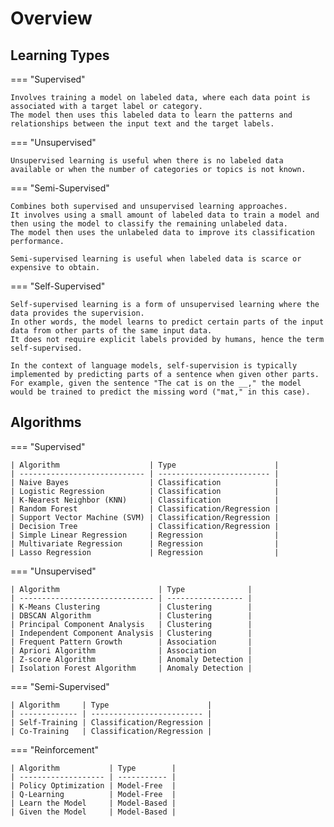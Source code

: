 # Overview

## Learning Types

=== "Supervised"

    Involves training a model on labeled data, where each data point is associated with a target label or category.
    The model then uses this labeled data to learn the patterns and relationships between the input text and the target labels.

=== "Unsupervised"

    Unsupervised learning is useful when there is no labeled data available or when the number of categories or topics is not known.

=== "Semi-Supervised"

    Combines both supervised and unsupervised learning approaches.
    It involves using a small amount of labeled data to train a model and then using the model to classify the remaining unlabeled data.
    The model then uses the unlabeled data to improve its classification performance.

    Semi-supervised learning is useful when labeled data is scarce or expensive to obtain.

=== "Self-Supervised"

    Self-supervised learning is a form of unsupervised learning where the data provides the supervision.
    In other words, the model learns to predict certain parts of the input data from other parts of the same input data.
    It does not require explicit labels provided by humans, hence the term self-supervised.

    In the context of language models, self-supervision is typically implemented by predicting parts of a sentence when given other parts.
    For example, given the sentence "The cat is on the __," the model would be trained to predict the missing word ("mat," in this case).

## Algorithms

=== "Supervised"

    | Algorithm                    | Type                      |
    | ---------------------------- | ------------------------- |
    | Naive Bayes                  | Classification            |
    | Logistic Regression          | Classification            |
    | K-Nearest Neighbor (KNN)     | Classification            |
    | Random Forest                | Classification/Regression |
    | Support Vector Machine (SVM) | Classification/Regression |
    | Decision Tree                | Classification/Regression |
    | Simple Linear Regression     | Regression                |
    | Multivariate Regression      | Regression                |
    | Lasso Regression             | Regression                |

=== "Unsupervised"

    | Algorithm                      | Type              |
    | ------------------------------ | ----------------- |
    | K-Means Clustering             | Clustering        |
    | DBSCAN Algorithm               | Clustering        |
    | Principal Component Analysis   | Clustering        |
    | Independent Component Analysis | Clustering        |
    | Frequent Pattern Growth        | Association       |
    | Apriori Algorithm              | Association       |
    | Z-score Algorithm              | Anomaly Detection |
    | Isolation Forest Algorithm     | Anomaly Detection |

=== "Semi-Supervised"

    | Algorithm     | Type                      |
    | ------------- | ------------------------- |
    | Self-Training | Classification/Regression |
    | Co-Training   | Classification/Regression |

=== "Reinforcement"

    | Algorithm           | Type        |
    | ------------------- | ----------- |
    | Policy Optimization | Model-Free  |
    | Q-Learning          | Model-Free  |
    | Learn the Model     | Model-Based |
    | Given the Model     | Model-Based |
